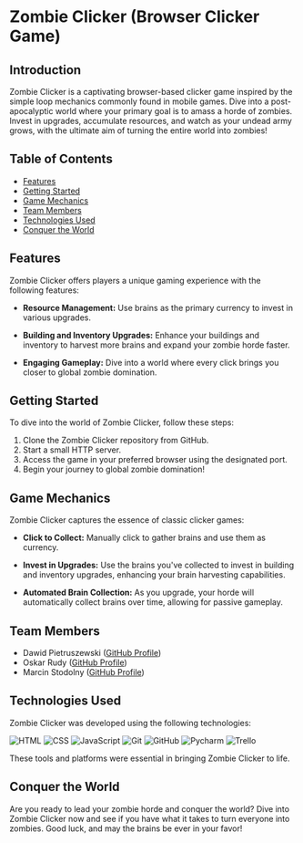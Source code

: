# Zombie Clicker (Browser Clicker Game)

## Introduction

Zombie Clicker is a captivating browser-based clicker game inspired by the simple loop mechanics commonly found in mobile games. Dive into a post-apocalyptic world where your primary goal is to amass a horde of zombies. Invest in upgrades, accumulate resources, and watch as your undead army grows, with the ultimate aim of turning the entire world into zombies!

## Table of Contents

- [Features](#features)
- [Getting Started](#getting-started)
- [Game Mechanics](#game-mechanics)
- [Team Members](#team-members)
- [Technologies Used](#technologies-used)
- [Conquer the World](#conquer-the-world)

## Features

Zombie Clicker offers players a unique gaming experience with the following features:

- **Resource Management:** Use brains as the primary currency to invest in various upgrades.
  
- **Building and Inventory Upgrades:** Enhance your buildings and inventory to harvest more brains and expand your zombie horde faster.
  
- **Engaging Gameplay:** Dive into a world where every click brings you closer to global zombie domination.

## Getting Started

To dive into the world of Zombie Clicker, follow these steps:

1. Clone the Zombie Clicker repository from GitHub.
2. Start a small HTTP server.
3. Access the game in your preferred browser using the designated port.
4. Begin your journey to global zombie domination!

## Game Mechanics

Zombie Clicker captures the essence of classic clicker games:

- **Click to Collect:** Manually click to gather brains and use them as currency.
  
- **Invest in Upgrades:** Use the brains you've collected to invest in building and inventory upgrades, enhancing your brain harvesting capabilities.
  
- **Automated Brain Collection:** As you upgrade, your horde will automatically collect brains over time, allowing for passive gameplay.

## Team Members

- Dawid Pietruszewski ([GitHub Profile](https://github.com/dapie346))
- Oskar Rudy ([GitHub Profile](https://github.com/Ostin-Oskarose))
- Marcin Stodolny ([GitHub Profile](https://github.com/marcinstodolny))

## Technologies Used

Zombie Clicker was developed using the following technologies:

![HTML](https://img.shields.io/badge/HTML-E34F26.svg?style=for-the-badge&logo=html5&logoColor=white)
![CSS](https://img.shields.io/badge/CSS-1572B6.svg?style=for-the-badge&logo=css3&logoColor=white)
![JavaScript](https://img.shields.io/badge/JavaScript-F7DF1E.svg?style=for-the-badge&logo=javascript&logoColor=black)
![Git](https://img.shields.io/badge/Git-F05032.svg?style=for-the-badge&logo=git&logoColor=white)
![GitHub](https://img.shields.io/badge/GitHub-181717.svg?style=for-the-badge&logo=github&logoColor=white)
![Pycharm](https://img.shields.io/badge/PyCharm-21D192.svg?style=for-the-badge&logo=pycharm&logoColor=white)
![Trello](https://img.shields.io/badge/Trello-0079BF.svg?style=for-the-badge&logo=trello&logoColor=white)

These tools and platforms were essential in bringing Zombie Clicker to life.

## Conquer the World

Are you ready to lead your zombie horde and conquer the world? Dive into Zombie Clicker now and see if you have what it takes to turn everyone into zombies. Good luck, and may the brains be ever in your favor!
